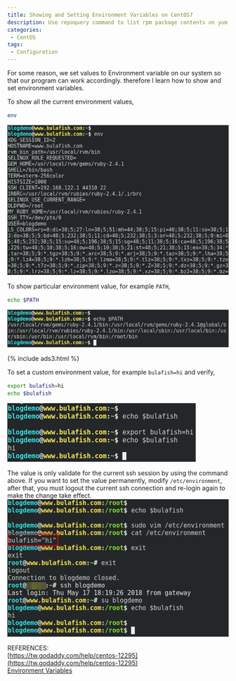 ```yaml
---
title: Showing and Setting Environment Variables on CentOS7
description: Use repoquery command to list rpm package contents on yum repository without installing it on CentOS7.
categories:
 - CentOS
tags:
 - Configuration
---
```


For some reason, we set values to Environment variable on our system so that our program can work accordingly.  therefore I learn how to show and set environment variables.

To show all the current environment values,
```bash
env
```
![env](/assets/images/2018051711.png)

To show particular environment value, for example `PATH`,
```bash
echo $PATH
```
![env](/assets/images/2018051712.png)

{% include ads3.html %}

To set a custom environment value, for example `bulafish=hi` and verify,
```bash
export bulafish=hi
echo $bulafish
```
![env](/assets/images/2018051713.png)

The value is only validate for the current ssh session by using the command above.  If you want to set the value permanently, modify `/etc/environment`, after that, you must logout the current ssh connection and re-login again to make the change take effect.  
![env](/assets/images/2018051714.png)

REFERENCES:  
[https://tw.godaddy.com/help/centos-12295](https://tw.godaddy.com/help/centos-12295)  
[Environment Variables](https://www.centoshowtos.org/environment-variables/)

